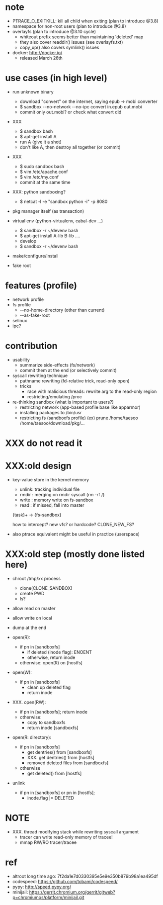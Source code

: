 # note
 - PTRACE_O_EXITKILL: kill all child when exiting (plan to introduce @3.8)
 - namespace for non-root users (plan to introduce @3.8)
 - overlayfs (plan to introduce @3.10 cycle)
   - whiteout prefix seems better than maintaining 'deleted' map
   - they also cover readdir() issues (see overlayfs.txt)
   - copy_up() also covers symlink() issues
 - docker: http://docker.io/
   - released March 26th
 
# use cases (in high level)
 - run unknown binary
   - download "convert" on the internet, saying epub -> mobi converter
   - $ sandbox --no-network --no-ipc convert in.epub out.mobi
   - commit only out.mobi? or check what convert did

 - XXX
   - $ sandbox bash
   - $ apt-get install A
   - run A (give it a shot)
   - don't like A, then destroy all together (or commit)

 - XXX
   - $ sudo sandbox bash
   - $ vim /etc/apache.conf
   - $ vim /etc/my.conf
   - commit at the same time

 - XXX: python sandboxing?
   - $ netcat -l -e "sandbox python -i" -p 8080

 - pkg manager itself (as transaction)

 - virtual env (python-virtualenv, cabal-dev ...)
   - $ sandbox -r ~/devenv bash
   - $ apt-get install A-lib B-lib ....
   - develop
   - $ sandbox -r ~/devenv bash

 - make/configure/install
 - fake root
 
# features (profile)
 - network profile
 - fs profile
   - --no-home-directory (other than current)
   - --as-fake-root
 - selinux
 - ipc?

# contribution
 - usability
   - summarize side-effects (fs/network)
   - commit them at the end (or selectively commit)
 - syscall rewriting technique
   - pathname rewriting (fd-relative trick, read-only open)
   - tricks
     - race with malicious threads: rewrite arg to the read-only region
     - restricting/emulating /proc
 - re-thinking sandbox (what is important to users?)
   - restricting network (app-based profile base like apparmor)
   - installing packages to /bin/usr
   - restricting fs (sandboxfs profile)
     (ex) prune /home/taesoo
                /home/taesoo/download/pkg/...

# XXX do not read it
# XXX:old design
 - key-value store in the kernel memory
   - unlink: tracking individual file
   - rmdir : merging on rmdir syscall (rm -rf /)
   - write : memory write on fs-sandbox
   - read  : if missed, fall into master

   {task}+ -> {fs-sandbox}

    how to intercept? new vfs? or hardcode?
    CLONE_NEW_FS?

 - also ptrace equivalent might be useful in practice (userspace)

# XXX:old step (mostly done listed here)
 - chroot /tmp/xx process
   - clone(CLONE_SANDBOX)
   - create PWD
   - ls?
 - allow read on master
 - allow write on local
 - dump at the end

 - open(R):
   - if pn in [sandboxfs]
     - if deleted (inode flag): ENOENT
     - otherwise, return inode
   - otherwise: open(R) on [hostfs]

 - open(W):
   - if pn in [sandboxfs]
     - clean up deleted flag
     - return inode

 - XXX. open(RW):
   - if pn in [sandboxfs]; return inode
   - otherwise:
     - copy to sandboxfs
     - return inode [sandboxfs]

 - open(R: directory):
   - if pn in [sandboxfs]
     - get dentries() from [sandboxfs]
     - XXX. get dentries() from [hostfs]
     - removed deleted files from [sandboxfs]
   - otherwise
     - get deleted() from [hostfs]

  - unlink
    - if pn in [sandboxfs] or pn in [hostfs];
      - inode.flag |= DELETED

# NOTE
 - XXX. thread modifying stack while rewriting syscall argument
   - tracer can write read-only memory of tracee!
   - mmap RW/RO tracer/tracee

# ref
  - altroot long time ago: 7f2da1e7d0330395e5e9e350b879b98a1ea495df
  - codespeed: https://github.com/tobami/codespeed/
  - pypy: http://speed.pypy.org/
  - minijail: https://gerrit.chromium.org/gerrit/gitweb?p=chromiumos/platform/minijail.git
